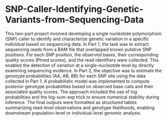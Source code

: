 # SNP-Caller-Identifying-Genetic-Variants-from-Sequencing-Data
This two-part project involved developing a single nucleotide polymorphism (SNP) caller to identify and characterize genetic variation in a specific individual based on sequencing data. In Part 1, the task was to extract sequencing reads from a BAM file that overlapped known putative SNP positions. For each SNP position, the observed bases, their corresponding quality scores (Phred scores), and the read identifiers were collected. This enabled the detection of variation at a single-nucleotide level by directly examining sequencing evidence. In Part 2, the objective was to estimate the genotype probabilities (AA, AB, BB) for each SNP site using the data collected in Part 1. A probabilistic model was implemented to compute posterior genotype probabilities based on observed base calls and their associated quality scores. The approach included the use of log probabilities and the log-sum-exp trick to ensure numerical stability during inference. The final outputs were formatted as structured tables summarizing read-level observations and genotype likelihoods, enabling downstream population-level or individual-level genomic analysis.
